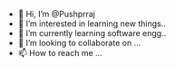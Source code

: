 - 👋 Hi, I’m @Pushprraj
- 👀 I’m interested in learning new things..
- 🌱 I’m currently learning software engg..
- 💞️ I’m looking to collaborate on ...
- 📫 How to reach me ...

<!---
Pushprraj/Pushprraj is a ✨ special ✨ repository because its `README.md` (this file) appears on your GitHub profile.
You can click the Preview link to take a look at your changes.
--->
